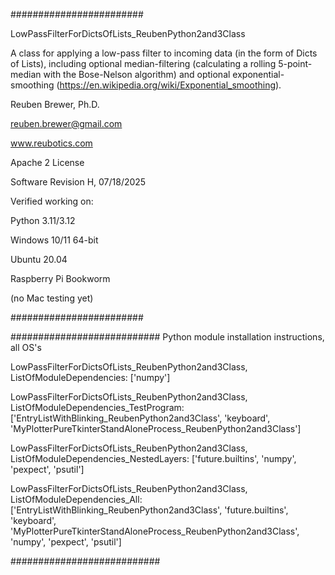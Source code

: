########################  

LowPassFilterForDictsOfLists_ReubenPython2and3Class

A class for applying a low-pass filter to incoming data (in the form of Dicts of Lists), including
optional median-filtering (calculating a rolling 5-point-median with the Bose-Nelson algorithm) and 
optional exponential-smoothing (https://en.wikipedia.org/wiki/Exponential_smoothing). 

Reuben Brewer, Ph.D.

reuben.brewer@gmail.com

www.reubotics.com

Apache 2 License

Software Revision H, 07/18/2025

Verified working on:

Python 3.11/3.12

Windows 10/11 64-bit

Ubuntu 20.04

Raspberry Pi Bookworm

(no Mac testing yet)

########################  

########################### Python module installation instructions, all OS's

LowPassFilterForDictsOfLists_ReubenPython2and3Class, ListOfModuleDependencies: ['numpy']

LowPassFilterForDictsOfLists_ReubenPython2and3Class, ListOfModuleDependencies_TestProgram: ['EntryListWithBlinking_ReubenPython2and3Class', 'keyboard', 'MyPlotterPureTkinterStandAloneProcess_ReubenPython2and3Class']

LowPassFilterForDictsOfLists_ReubenPython2and3Class, ListOfModuleDependencies_NestedLayers: ['future.builtins', 'numpy', 'pexpect', 'psutil']

LowPassFilterForDictsOfLists_ReubenPython2and3Class, ListOfModuleDependencies_All:['EntryListWithBlinking_ReubenPython2and3Class', 'future.builtins', 'keyboard', 'MyPlotterPureTkinterStandAloneProcess_ReubenPython2and3Class', 'numpy', 'pexpect', 'psutil']

###########################
